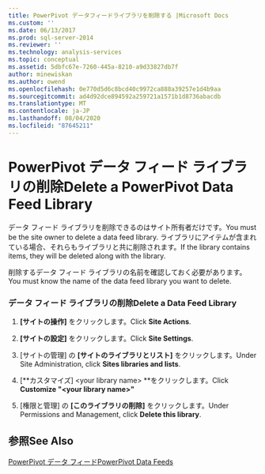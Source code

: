 ```yaml
---
title: PowerPivot データフィードライブラリを削除する |Microsoft Docs
ms.custom: ''
ms.date: 06/13/2017
ms.prod: sql-server-2014
ms.reviewer: ''
ms.technology: analysis-services
ms.topic: conceptual
ms.assetid: 5dbfc67e-7260-445a-8210-a9d33827db7f
author: minewiskan
ms.author: owend
ms.openlocfilehash: 0e770d5d6c8bcd40c9972ca888a39257e1d4b9aa
ms.sourcegitcommit: ad4d92dce894592a259721a1571b1d8736abacdb
ms.translationtype: MT
ms.contentlocale: ja-JP
ms.lasthandoff: 08/04/2020
ms.locfileid: "87645211"
---
```

# <a name="delete-a-powerpivot-data-feed-library"></a><span data-ttu-id="57fdd-102">PowerPivot データ フィード ライブラリの削除</span><span class="sxs-lookup"><span data-stu-id="57fdd-102">Delete a PowerPivot Data Feed Library</span></span>
  <span data-ttu-id="57fdd-103">データ フィード ライブラリを削除できるのはサイト所有者だけです。</span><span class="sxs-lookup"><span data-stu-id="57fdd-103">You must be the site owner to delete a data feed library.</span></span> <span data-ttu-id="57fdd-104">ライブラリにアイテムが含まれている場合、それらもライブラリと共に削除されます。</span><span class="sxs-lookup"><span data-stu-id="57fdd-104">If the library contains items, they will be deleted along with the library.</span></span>  
  
 <span data-ttu-id="57fdd-105">削除するデータ フィード ライブラリの名前を確認しておく必要があります。</span><span class="sxs-lookup"><span data-stu-id="57fdd-105">You must know the name of the data feed library you want to delete.</span></span>  
  
### <a name="delete-a-data-feed-library"></a><span data-ttu-id="57fdd-106">データ フィード ライブラリの削除</span><span class="sxs-lookup"><span data-stu-id="57fdd-106">Delete a Data Feed Library</span></span>  
  
1.  <span data-ttu-id="57fdd-107">**[サイトの操作]** をクリックします。</span><span class="sxs-lookup"><span data-stu-id="57fdd-107">Click **Site Actions**.</span></span>  
  
2.  <span data-ttu-id="57fdd-108">**[サイトの設定]** をクリックします。</span><span class="sxs-lookup"><span data-stu-id="57fdd-108">Click **Site Settings**.</span></span>  
  
3.  <span data-ttu-id="57fdd-109">[サイトの管理] の **[サイトのライブラリとリスト]** をクリックします。</span><span class="sxs-lookup"><span data-stu-id="57fdd-109">Under Site Administration, click **Sites libraries and lists**.</span></span>  
  
4.  <span data-ttu-id="57fdd-110">[\*\*カスタマイズ] \<your library name> \*\*をクリックします。</span><span class="sxs-lookup"><span data-stu-id="57fdd-110">Click **Customize "\<your library name>"**</span></span>  
  
5.  <span data-ttu-id="57fdd-111">[権限と管理] の **[このライブラリの削除]** をクリックします。</span><span class="sxs-lookup"><span data-stu-id="57fdd-111">Under Permissions and Management, click **Delete this library**.</span></span>  
  
## <a name="see-also"></a><span data-ttu-id="57fdd-112">参照</span><span class="sxs-lookup"><span data-stu-id="57fdd-112">See Also</span></span>  
 [<span data-ttu-id="57fdd-113">PowerPivot データ フィード</span><span class="sxs-lookup"><span data-stu-id="57fdd-113">PowerPivot Data Feeds</span></span>](power-pivot-data-feeds.md)  
  
  
